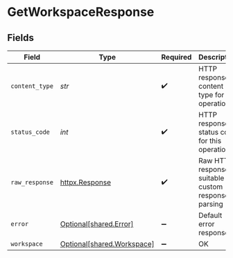 # GetWorkspaceResponse


## Fields

| Field                                                          | Type                                                           | Required                                                       | Description                                                    |
| -------------------------------------------------------------- | -------------------------------------------------------------- | -------------------------------------------------------------- | -------------------------------------------------------------- |
| `content_type`                                                 | *str*                                                          | :heavy_check_mark:                                             | HTTP response content type for this operation                  |
| `status_code`                                                  | *int*                                                          | :heavy_check_mark:                                             | HTTP response status code for this operation                   |
| `raw_response`                                                 | [httpx.Response](https://www.python-httpx.org/api/#response)   | :heavy_check_mark:                                             | Raw HTTP response; suitable for custom response parsing        |
| `error`                                                        | [Optional[shared.Error]](../../models/shared/error.md)         | :heavy_minus_sign:                                             | Default error response                                         |
| `workspace`                                                    | [Optional[shared.Workspace]](../../models/shared/workspace.md) | :heavy_minus_sign:                                             | OK                                                             |